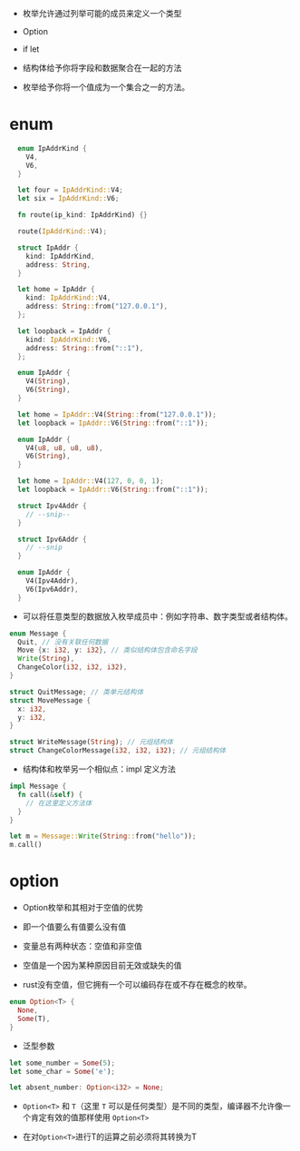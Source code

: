 - 枚举允许通过列举可能的成员来定义一个类型

- Option

- if let

- 结构体给予你将字段和数据聚合在一起的方法

- 枚举给予你将一个值成为一个集合之一的方法。

# enum

```rs
  enum IpAddrKind {
    V4,
    V6,
  }

  let four = IpAddrKind::V4;
  let six = IpAddrKind::V6;

  fn route(ip_kind: IpAddrKind) {}

  route(IpAddrKind::V4);

  struct IpAddr {
    kind: IpAddrKind,
    address: String,
  }

  let home = IpAddr {
    kind: IpAddrKind::V4,
    address: String::from("127.0.0.1"),
  };

  let loopback = IpAddr {
    kind: IpAddrKind::V6,
    address: String::from("::1"),
  };

  enum IpAddr {
    V4(String),
    V6(String),
  }

  let home = IpAddr::V4(String::from("127.0.0.1"));
  let loopback = IpAddr::V6(String::from("::1"));

```

```rs
  enum IpAddr {
    V4(u8, u8, u8, u8),
    V6(String),
  }

  let home = IpAddr::V4(127, 0, 0, 1);
  let loopback = IpAddr::V6(String::from("::1"));

  struct Ipv4Addr {
    // --snip--
  }

  struct Ipv6Addr {
    // --snip
  }

  enum IpAddr {
    V4(Ipv4Addr),
    V6(Ipv6Addr),
  }
```

- 可以将任意类型的数据放入枚举成员中：例如字符串、数字类型或者结构体。

```rs
enum Message {
  Quit, // 没有关联任何数据
  Move {x: i32, y: i32}, // 类似结构体包含命名字段
  Write(String),
  ChangeColor(i32, i32, i32),
}

struct QuitMessage; // 类单元结构体
struct MoveMessage {
  x: i32,
  y: i32,
}

struct WriteMessage(String); // 元组结构体
struct ChangeColorMessage(i32, i32, i32); // 元组结构体
```

- 结构体和枚举另一个相似点：impl 定义方法

```rs
impl Message {
  fn call(&self) {
    // 在这里定义方法体
  }
}

let m = Message::Write(String::from("hello"));
m.call()
```

# option

- Option枚举和其相对于空值的优势

- 即一个值要么有值要么没有值

- 变量总有两种状态：空值和非空值

- 空值是一个因为某种原因目前无效或缺失的值

- rust没有空值，但它拥有一个可以编码存在或不存在概念的枚举。

```rs
enum Option<T> {
  None,
  Some(T),
}
```

- 泛型参数

```rs
let some_number = Some(5);
let some_char = Some('e');

let absent_number: Option<i32> = None;
```

- `Option<T>` 和 `T`（这里 `T` 可以是任何类型）是不同的类型，编译器不允许像一个肯定有效的值那样使用 `Option<T>`

- 在对`Option<T>`进行T的运算之前必须将其转换为T


